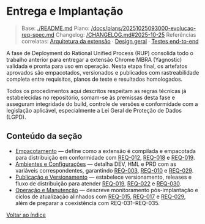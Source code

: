<!-- req/05-entrega-e-implantacao/README.md -->
# Entrega e Implantação

> Base: [./README.md](./README.md)
> Plano: [/docs/plans/20251025093000-evolucao-req-spec.md](/docs/plans/20251025093000-evolucao-req-spec.md)
> Changelog: [/CHANGELOG.md#2025-10-25](/CHANGELOG.md#2025-10-25)
> Referências correlatas: [Arquitetura da extensão](/req/01-arquitetura/arquitetura-da-extensao-spec.md) · [Design geral](/req/02-design/design-geral-spec.md) · [Testes end-to-end](/req/04-testes-e-validacao/testes-end-to-end-spec.md)

A fase de Deployment do Rational Unified Process (RUP) consolida todo o trabalho anterior para entregar a extensão Chrome MBRA (Yagnostic) validada e pronta para uso em operação. Nesta etapa final, os artefatos aprovados são empacotados, versionados e publicados com rastreabilidade completa entre requisitos, planos de teste e resultados homologados.

Todos os procedimentos aqui descritos respeitam as regras técnicas já estabelecidas no repositório, somam-se às premissas desta fase e asseguram integridade do build, controle de versões e conformidade com a legislação aplicável, especialmente a Lei Geral de Proteção de Dados (LGPD).

## Conteúdo da seção
- [Empacotamento](empacotamento-spec.md) — define como a extensão é compilada e empacotada para distribuição em conformidade com [REQ-012](../02-planejamento/requisitos-spec.md#req-012), [REQ-018](../02-planejamento/requisitos-spec.md#req-018) e [REQ-019](../02-planejamento/requisitos-spec.md#req-019).
- [Ambientes e Configurações](ambientes-e-configuracoes-spec.md) — detalha DEV, HML e PRD com as variáveis correspondentes, garantindo [REQ-003](../02-planejamento/requisitos-spec.md#req-003), [REQ-010](../02-planejamento/requisitos-spec.md#req-010) e [REQ-029](../02-planejamento/requisitos-spec.md#req-029).
- [Publicação e Versionamento](publicacao-e-versionamento-spec.md) — estabelece versionamento, releases e fluxo de distribuição para atender [REQ-019](../02-planejamento/requisitos-spec.md#req-019), [REQ-022](../02-planejamento/requisitos-spec.md#req-022) e [REQ-030](../02-planejamento/requisitos-spec.md#req-030).
- [Operação e Manutenção](operacao-e-manutencao-spec.md) — descreve monitoramento pós-implantação e ciclos de atualização alinhados com [REQ-015](../02-planejamento/requisitos-spec.md#req-015), [REQ-017](../02-planejamento/requisitos-spec.md#req-017) e [REQ-029](../02-planejamento/requisitos-spec.md#req-029), além de preparar a coexistência com REQ-031–REQ-035.

[Voltar ao índice](../README-spec.md)

